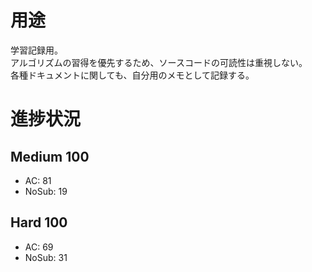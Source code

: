 # 用途
学習記録用。  
アルゴリズムの習得を優先するため、ソースコードの可読性は重視しない。  
各種ドキュメントに関しても、自分用のメモとして記録する。

# 進捗状況
## Medium 100
- AC: 81
- NoSub: 19

## Hard 100
- AC: 69
- NoSub: 31




